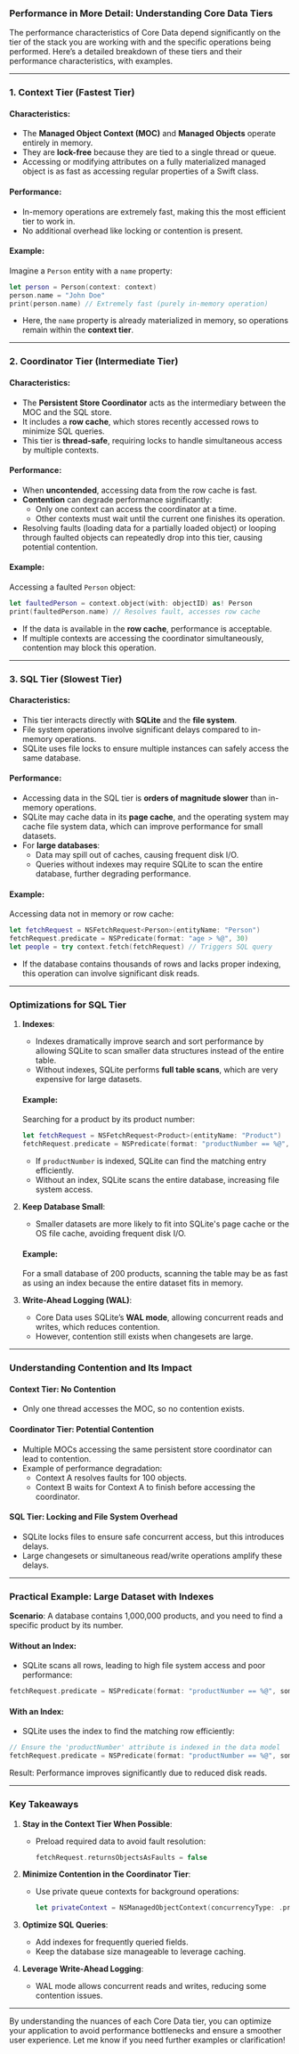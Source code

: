 ### **Performance in More Detail: Understanding Core Data Tiers**

The performance characteristics of Core Data depend significantly on the tier of the stack you are working with and the specific operations being performed. Here’s a detailed breakdown of these tiers and their performance characteristics, with examples.

---

### **1. Context Tier (Fastest Tier)**

#### Characteristics:
- The **Managed Object Context (MOC)** and **Managed Objects** operate entirely in memory.
- They are **lock-free** because they are tied to a single thread or queue.
- Accessing or modifying attributes on a fully materialized managed object is as fast as accessing regular properties of a Swift class.

#### Performance:
- In-memory operations are extremely fast, making this the most efficient tier to work in.
- No additional overhead like locking or contention is present.

#### Example:
Imagine a `Person` entity with a `name` property:
```swift
let person = Person(context: context)
person.name = "John Doe"
print(person.name) // Extremely fast (purely in-memory operation)
```

- Here, the `name` property is already materialized in memory, so operations remain within the **context tier**.

---

### **2. Coordinator Tier (Intermediate Tier)**

#### Characteristics:
- The **Persistent Store Coordinator** acts as the intermediary between the MOC and the SQL store.
- It includes a **row cache**, which stores recently accessed rows to minimize SQL queries.
- This tier is **thread-safe**, requiring locks to handle simultaneous access by multiple contexts.

#### Performance:
- When **uncontended**, accessing data from the row cache is fast.
- **Contention** can degrade performance significantly:
  - Only one context can access the coordinator at a time.
  - Other contexts must wait until the current one finishes its operation.
- Resolving faults (loading data for a partially loaded object) or looping through faulted objects can repeatedly drop into this tier, causing potential contention.

#### Example:
Accessing a faulted `Person` object:
```swift
let faultedPerson = context.object(with: objectID) as! Person
print(faultedPerson.name) // Resolves fault, accesses row cache
```

- If the data is available in the **row cache**, performance is acceptable.
- If multiple contexts are accessing the coordinator simultaneously, contention may block this operation.

---

### **3. SQL Tier (Slowest Tier)**

#### Characteristics:
- This tier interacts directly with **SQLite** and the **file system**.
- File system operations involve significant delays compared to in-memory operations.
- SQLite uses file locks to ensure multiple instances can safely access the same database.

#### Performance:
- Accessing data in the SQL tier is **orders of magnitude slower** than in-memory operations.
- SQLite may cache data in its **page cache**, and the operating system may cache file system data, which can improve performance for small datasets.
- For **large databases**:
  - Data may spill out of caches, causing frequent disk I/O.
  - Queries without indexes may require SQLite to scan the entire database, further degrading performance.

#### Example:
Accessing data not in memory or row cache:
```swift
let fetchRequest = NSFetchRequest<Person>(entityName: "Person")
fetchRequest.predicate = NSPredicate(format: "age > %@", 30)
let people = try context.fetch(fetchRequest) // Triggers SQL query
```

- If the database contains thousands of rows and lacks proper indexing, this operation can involve significant disk reads.

---

### **Optimizations for SQL Tier**

1. **Indexes**:
   - Indexes dramatically improve search and sort performance by allowing SQLite to scan smaller data structures instead of the entire table.
   - Without indexes, SQLite performs **full table scans**, which are very expensive for large datasets.

   #### Example:
   Searching for a product by its product number:
   ```swift
   let fetchRequest = NSFetchRequest<Product>(entityName: "Product")
   fetchRequest.predicate = NSPredicate(format: "productNumber == %@", someNumber)
   ```
   - If `productNumber` is indexed, SQLite can find the matching entry efficiently.
   - Without an index, SQLite scans the entire database, increasing file system access.

2. **Keep Database Small**:
   - Smaller datasets are more likely to fit into SQLite's page cache or the OS file cache, avoiding frequent disk I/O.

   #### Example:
   For a small database of 200 products, scanning the table may be as fast as using an index because the entire dataset fits in memory.

3. **Write-Ahead Logging (WAL)**:
   - Core Data uses SQLite’s **WAL mode**, allowing concurrent reads and writes, which reduces contention.
   - However, contention still exists when changesets are large.

---

### **Understanding Contention and Its Impact**

#### **Context Tier: No Contention**
- Only one thread accesses the MOC, so no contention exists.

#### **Coordinator Tier: Potential Contention**
- Multiple MOCs accessing the same persistent store coordinator can lead to contention.
- Example of performance degradation:
  - Context A resolves faults for 100 objects.
  - Context B waits for Context A to finish before accessing the coordinator.

#### **SQL Tier: Locking and File System Overhead**
- SQLite locks files to ensure safe concurrent access, but this introduces delays.
- Large changesets or simultaneous read/write operations amplify these delays.

---

### **Practical Example: Large Dataset with Indexes**

**Scenario**: A database contains 1,000,000 products, and you need to find a specific product by its number.

#### Without an Index:
- SQLite scans all rows, leading to high file system access and poor performance:
```swift
fetchRequest.predicate = NSPredicate(format: "productNumber == %@", someNumber)
```

#### With an Index:
- SQLite uses the index to find the matching row efficiently:
```swift
// Ensure the 'productNumber' attribute is indexed in the data model
fetchRequest.predicate = NSPredicate(format: "productNumber == %@", someNumber)
```

Result: Performance improves significantly due to reduced disk reads.

---

### **Key Takeaways**

1. **Stay in the Context Tier When Possible**:
   - Preload required data to avoid fault resolution:
     ```swift
     fetchRequest.returnsObjectsAsFaults = false
     ```

2. **Minimize Contention in the Coordinator Tier**:
   - Use private queue contexts for background operations:
     ```swift
     let privateContext = NSManagedObjectContext(concurrencyType: .privateQueueConcurrencyType)
     ```

3. **Optimize SQL Queries**:
   - Add indexes for frequently queried fields.
   - Keep the database size manageable to leverage caching.

4. **Leverage Write-Ahead Logging**:
   - WAL mode allows concurrent reads and writes, reducing some contention issues.

---

By understanding the nuances of each Core Data tier, you can optimize your application to avoid performance bottlenecks and ensure a smoother user experience. Let me know if you need further examples or clarification!
